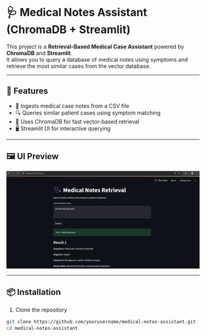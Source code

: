 # 🩺 Medical Notes Assistant (ChromaDB + Streamlit)

This project is a **Retrieval-Based Medical Case Assistant** powered by **ChromaDB** and **Streamlit**.  
It allows you to query a database of medical notes using symptoms and retrieve the most similar cases from the vector database.

---

## 🚀 Features

- 📁 Ingests medical case notes from a CSV file
- 🔍 Queries similar patient cases using symptom matching
- 🧠 Uses ChromaDB for fast vector-based retrieval
- 🖥️ Streamlit UI for interactive querying

---

## 🖼️ UI Preview

<img src="image.png" alt="App UI Preview" width="700"/>

---

## 📦 Installation

1. Clone the repository

```bash
git clone https://github.com/yourusername/medical-notes-assistant.git
cd medical-notes-assistant
